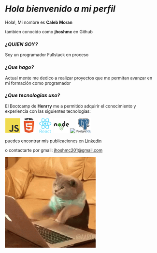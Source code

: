 # _Hola bienvenido a mi perfil_

Hola!, Mi nombre es **Caleb Moran**

tambien conocido como **jhoshmc** en Github

### **_¿QUIEN SOY?_**

Soy un programador Fullstack en proceso

### **_¿Que hago?_**

Actual mente me dedico a realizar proyectos que me permitan avanzar en mi formación como programador

### **_¿Que tecnologias uso?_**

El Bootcamp de **Henrry** me a permitido adquirir el conocimiento y experiencia con las siguientes tecnologias:

<div>
<img src='https://raw.githubusercontent.com/devicons/devicon/master/icons/javascript/javascript-original.svg' width='50'>
<img src='https://raw.githubusercontent.com/devicons/devicon/master/icons/html5/html5-original-wordmark.svg' width='50'>
<img src='https://raw.githubusercontent.com/devicons/devicon/master/icons/react/react-original-wordmark.svg' width='50'>
<img src='https://raw.githubusercontent.com/devicons/devicon/master/icons/nodejs/nodejs-original-wordmark.svg' width='50'> 
<img src='https://camo.githubusercontent.com/fbfcb9e3dc648adc93bef37c718db16c52f617ad055a26de6dc3c21865c3321d/68747470733a2f2f7777772e766563746f726c6f676f2e7a6f6e652f6c6f676f732f6769742d73636d2f6769742d73636d2d69636f6e2e737667' width='50'> 
  <img src='https://raw.githubusercontent.com/devicons/devicon/master/icons/postgresql/postgresql-original-wordmark.svg' width='50'>
</div>

puedes encontrar mis publicaciones en [Linkedin](https://www.linkedin.com/in/josias-moran-37b320275/)

o contactarte por gmail: jhoshmc201@gmail.com

![gatoProgramando](img/Gato-programando.gif) 
